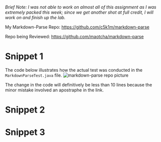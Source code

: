 *Brief Note: I was not able to work on almost all of this assignment as I was extremely packed this week; since we get another shot at full credit, I will work on and finish up the lab.*

My Markdown-Parse Repo: https://github.com/c5k1m/markdown-parse

Repo being Reviewed: https://github.com/maotcha/markdown-parse

# Snippet 1

The code below illustrates how the actual test was conducted in the `MarkdownParseTest.java` file.
![markdown-parse repo picture](https://user-images.githubusercontent.com/81746604/155821667-708d40fa-b003-4696-ac0a-13d98acdeed0.png)

The change in the code will definitively be less than 10 lines because the minor mistake involved an apostraphe in the link.

# Snippet 2

# Snippet 3
